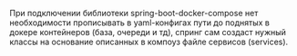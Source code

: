 
При подключении библиотеки spring-boot-docker-compose нет необходимости прописывать в yaml-конфигах пути до поднятых в докере контейнеров (база, очереди и тд), спринг сам создаст нужный классы на основание описанных в компоуз файле сервисов (services).